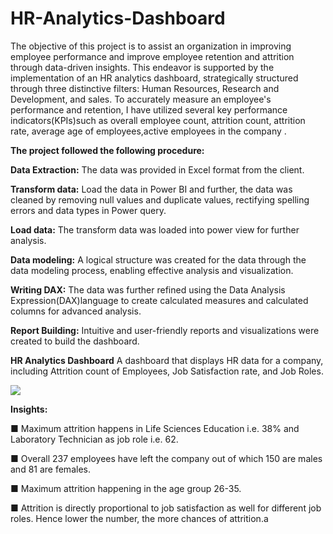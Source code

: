 # HR-Analytics-Dashboard

The objective of this project is to assist an organization in improving employee performance and improve employee retention and attrition through data-driven insights. This endeavor is supported by the implementation of an HR analytics dashboard, strategically structured through three distinctive filters: Human Resources, Research and Development, and sales. To accurately measure an employee's performance and retention, I have utilized several key performance indicators(KPIs)such as overall employee count, attrition count, attrition rate, average age of employees,active employees in the company .

**The project followed the following procedure:**

**Data Extraction:** The data was provided in Excel format from the client.
 
**Transform data:** Load the data in Power BI and further, the data was cleaned by removing null values and duplicate values, rectifying spelling errors and data types in Power query. 

**Load data:** The transform data was loaded into power view for further analysis. 

**Data modeling:** A logical structure was created for the data through the data modeling process, enabling effective analysis and visualization. 

**Writing DAX:** The data was further refined using the Data Analysis Expression(DAX)language to create calculated measures and calculated columns for advanced analysis.

**Report Building:** Intuitive and user-friendly reports and visualizations were created to build the dashboard.

**HR Analytics Dashboard** 
            A dashboard that displays HR data for a company, including Attrition count of Employees, Job Satisfaction rate, and Job Roles.


<image src = "https://github.com/Vijay-soundhariya/HR-ANALYTICS_ATTRITION-DASHBOARD/blob/main/HR%20Analytics%20Dashbord.png">

**Insights:**

■ Maximum attrition happens in Life Sciences Education i.e. 38% and Laboratory Technician as job role i.e. 62.

■ Overall 237 employees have left the company out of which 150 are males and 81 are females.

■ Maximum attrition happening in the age group 26-35.

■ Attrition is directly proportional to job satisfaction as well for different job roles. Hence lower the number, the more chances of attrition.a
